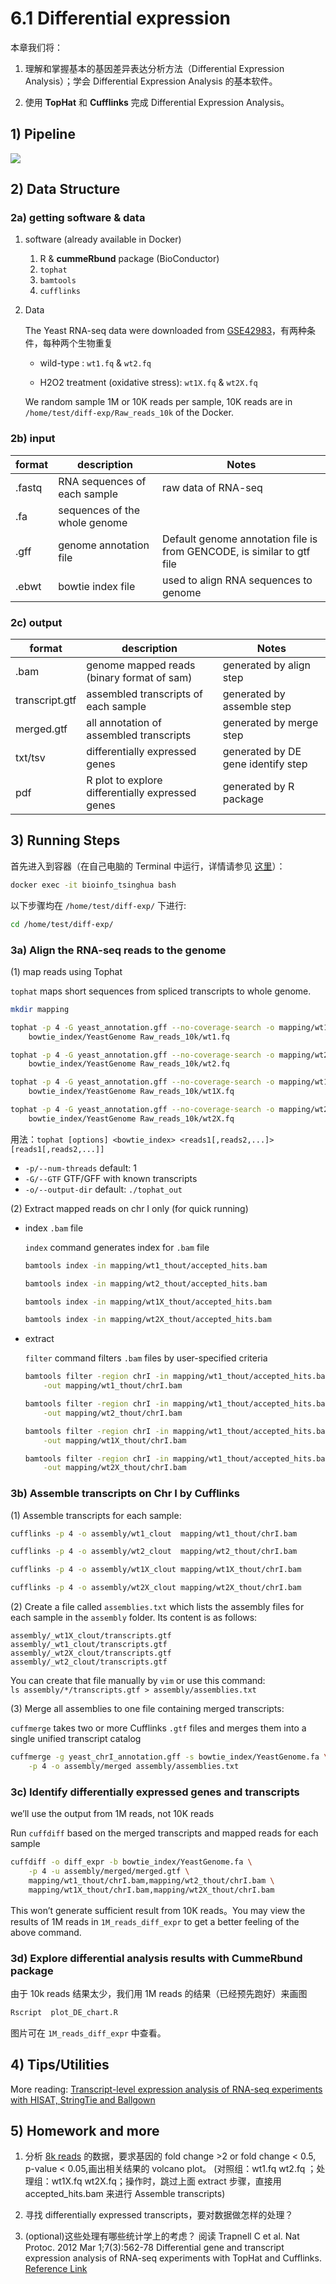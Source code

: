 # 6.1 Differential expression 


本章我们将：

1. 理解和掌握基本的基因差异表达分析方法（Differential Expression Analysis）；学会 Differential Expression Analysis 的基本软件。

2. 使用 **TopHat** 和 **Cufflinks** 完成 Differential Expression Analysis。


## 1) Pipeline

![](../.gitbook/assets/DE-pipeline.png)

## 2) Data Structure

### 2a) getting software & data

1. software (already available in Docker)

    1. R & **cummeRbund** package (BioConductor) 
    1. `tophat`
    1. `bamtools`
    1. `cufflinks`

2. Data

   The Yeast RNA-seq data were downloaded from [GSE42983](https://www.ncbi.nlm.nih.gov/geo/query/acc.cgi?acc=GSE42983)，有两种条件，每种两个生物重复
   
   - wild-type : `wt1.fq` & `wt2.fq`
   
   - H2O2 treatment (oxidative stress): `wt1X.fq` & `wt2X.fq`
   
   We random sample 1M or 10K reads per sample, 10K reads are in `/home/test/diff-exp/Raw_reads_10k` of the Docker.
   

### 2b) input

| **format** | **description**               | **Notes**                                                              |
|------------|-------------------------------|------------------------------------------------------------------------|
| .fastq     | RNA sequences of each sample  | raw data of RNA-seq                                                    |
| .fa        | sequences of the whole genome |                                                                        |
| .gff       | genome annotation file        | Default genome annotation file is from GENCODE, is similar to gtf file |
| .ebwt      | bowtie index file             | used to align RNA sequences to genome                                  |

### 2c) output

| **format**     | **description**                                  | **Notes**                          |
|----------------|--------------------------------------------------|------------------------------------|
| .bam           | genome mapped reads (binary format of sam)       | generated by align step            |
| transcript.gtf | assembled transcripts of each sample             | generated by assemble step         |
| merged.gtf     | all annotation of assembled transcripts          | generated by merge step            |
| txt/tsv        | differentially expressed genes                   | generated by DE gene identify step |
| pdf            | R plot to explore differentially expressed genes | generated by R package             |

## 3) Running Steps

首先进入到容器（在自己电脑的 Terminal 中运行，详情请参见 [这里](https://lulab.gitbooks.io/teaching/getting-started.html#use-container)）：    

```bash
docker exec -it bioinfo_tsinghua bash
```

以下步骤均在 `/home/test/diff-exp/` 下进行:  

```bash
cd /home/test/diff-exp/
```

### 3a) Align the RNA-seq reads to the genome

(1) map reads using Tophat

   `tophat` maps short sequences from spliced transcripts to whole genome.

   ```bash
   mkdir mapping
   
   tophat -p 4 -G yeast_annotation.gff --no-coverage-search -o mapping/wt1_thout \
       bowtie_index/YeastGenome Raw_reads_10k/wt1.fq  
   
   tophat -p 4 -G yeast_annotation.gff --no-coverage-search -o mapping/wt2_thout \
       bowtie_index/YeastGenome Raw_reads_10k/wt2.fq 
   
   tophat -p 4 -G yeast_annotation.gff --no-coverage-search -o mapping/wt1X_thout \
       bowtie_index/YeastGenome Raw_reads_10k/wt1X.fq 
   
   tophat -p 4 -G yeast_annotation.gff --no-coverage-search -o mapping/wt2X_thout \
       bowtie_index/YeastGenome Raw_reads_10k/wt2X.fq 
   ```
   
   用法：`tophat [options] <bowtie_index> <reads1[,reads2,...]> [reads1[,reads2,...]]`
      
   
   - `-p/--num-threads`  default: 1                     
   - `-G/--GTF`          GTF/GFF with known transcripts 
   - `-o/--output-dir`   default: `./tophat_out`          
   
   
   
(2) Extract mapped reads on chr I only (for quick running)
   
   - index `.bam` file
    
     `index` command generates index for `.bam` file
   
     ```bash     
     bamtools index -in mapping/wt1_thout/accepted_hits.bam 
     
     bamtools index -in mapping/wt2_thout/accepted_hits.bam 
     
     bamtools index -in mapping/wt1X_thout/accepted_hits.bam 
     
     bamtools index -in mapping/wt2X_thout/accepted_hits.bam
     ``` 
    
   - extract
   
     `filter` command filters `.bam` files by user-specified criteria
     
     ```bash
     bamtools filter -region chrI -in mapping/wt1_thout/accepted_hits.bam \
         -out mapping/wt1_thout/chrI.bam
     
     bamtools filter -region chrI -in mapping/wt1_thout/accepted_hits.bam \
         -out mapping/wt2_thout/chrI.bam
     
     bamtools filter -region chrI -in mapping/wt1_thout/accepted_hits.bam \
         -out mapping/wt1X_thout/chrI.bam
     
     bamtools filter -region chrI -in mapping/wt1_thout/accepted_hits.bam \
         -out mapping/wt2X_thout/chrI.bam
     ```
     

### 3b) Assemble transcripts on Chr I by Cufflinks

(1) Assemble transcripts for each sample:
   
   ```bash
   cufflinks -p 4 -o assembly/wt1_clout  mapping/wt1_thout/chrI.bam 
   
   cufflinks -p 4 -o assembly/wt2_clout  mapping/wt2_thout/chrI.bam 
   
   cufflinks -p 4 -o assembly/wt1X_clout mapping/wt1X_thout/chrI.bam 
   
   cufflinks -p 4 -o assembly/wt2X_clout mapping/wt2X_thout/chrI.bam
   ```
   
(2) Create a file called `assemblies.txt` which lists the assembly files for each sample in the `assembly` folder. Its content is as follows:
   
   ```
   assembly/_wt1X_clout/transcripts.gtf
   assembly/_wt1_clout/transcripts.gtf
   assembly/_wt2X_clout/transcripts.gtf   
   assembly/_wt2_clout/transcripts.gtf
   ```

   You can create that file manually by `vim` or use this command:  
   `ls assembly/*/transcripts.gtf > assembly/assemblies.txt`

   
 
 (3) Merge all assemblies to one file containing merged transcripts:
   
   `cuffmerge` takes two or more Cufflinks `.gtf` files and merges them into a single unified transcript catalog
   
   ```bash
   cuffmerge -g yeast_chrI_annotation.gff -s bowtie_index/YeastGenome.fa \
       -p 4 -o assembly/merged assembly/assemblies.txt
   ```

### 3c) Identify differentially expressed genes and transcripts

we’ll use the output from 1M reads, not 10K reads

Run `cuffdiff` based on the merged transcripts and mapped reads for each sample

```bash
cuffdiff -o diff_expr -b bowtie_index/YeastGenome.fa \
    -p 4 -u assembly/merged/merged.gtf \
    mapping/wt1_thout/chrI.bam,mapping/wt2_thout/chrI.bam \
    mapping/wt1X_thout/chrI.bam,mapping/wt2X_thout/chrI.bam
```

This won’t generate sufficient result from 10K reads。You may view the results of 1M reads in `1M_reads_diff_expr` to get a better feeling of the above command. 

### 3d) Explore differential analysis results with CummeRbund package

由于 10k reads 结果太少，我们用 1M reads 的结果（已经预先跑好）来画图

```bash
Rscript  plot_DE_chart.R      
```

图片可在 `1M_reads_diff_expr` 中查看。

## 4) Tips/Utilities

More reading:  [Transcript-level expression analysis of RNA-seq experiments with HISAT, StringTie and Ballgown](https://www.nature.com/articles/nprot.2016.095)

## 5) Homework and more

1. 分析 [8k reads](https://cloud.tsinghua.edu.cn/d/53a2a5605047422885b7/) 的数据，要求基因的 fold change >2 or fold change < 0.5, p-value < 0.05,画出相关结果的 volcano plot。
(对照组：wt1.fq wt2.fq ；处理组：wt1X.fq wt2X.fq；操作时，跳过上面 extract 步骤，直接用accepted_hits.bam 来进行 Assemble transcripts)

2. 寻找 differentially expressed transcripts，要对数据做怎样的处理？

3. (optional)这些处理有哪些统计学上的考虑？
阅读 Trapnell C et al. Nat Protoc. 2012 Mar 1;7(3):562-78 Differential gene and transcript expression analysis of RNA-seq experiments with TopHat and Cufflinks. [Reference Link](http://www.ncbi.nlm.nih.gov/pubmed/22383036)












